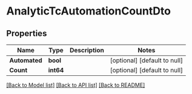 # AnalyticTcAutomationCountDto

## Properties
Name | Type | Description | Notes
------------ | ------------- | ------------- | -------------
**Automated** | **bool** |  | [optional] [default to null]
**Count** | **int64** |  | [optional] [default to null]

[[Back to Model list]](../README.md#documentation-for-models) [[Back to API list]](../README.md#documentation-for-api-endpoints) [[Back to README]](../README.md)

